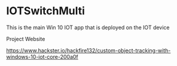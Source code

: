 # IOTSwitchMulti
This is the main Win 10 IOT app that is deployed on the IOT device

Project Website 

https://www.hackster.io/hackfire132/custom-object-tracking-with-windows-10-iot-core-200a0f
